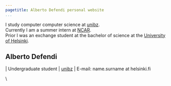 ```yaml
---
pagetitle: Alberto Defendi personal website
...
```


I study computer computer science at [unibz](https://www.unibz.it/).\
Currently I am a summer intern at [NCAR](https://www.helsinki.fi/en/researchgroups/nokia-center-for-advanced-research). \
Prior I was an exchange student at the bachelor of science at the [University of Helsinki](https://www.helsinki.fi/en).

Alberto Defendi
-----------------

| Undergraduate student
| [unibz](https://www.unibz.it/)
| E-mail: name.surname at helsinki.fi


\ 
